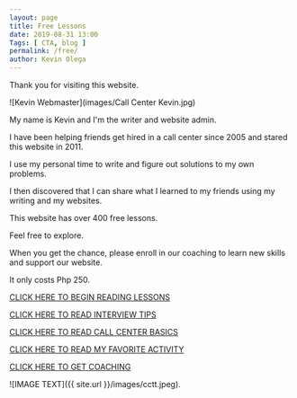 ```yaml
--- 
layout: page 
title: Free Lessons
date: 2019-08-31 13:00
Tags: [ CTA, blog ]
permalink: /free/ 
author: Kevin Olega 
--- 
```

Thank you for visiting this website.

![Kevin Webmaster](images/Call Center Kevin.jpg)

My name is Kevin and I'm the writer and website admin.

I have been helping friends get hired in a call center since 2005 and stared this website in 2011.

I use my personal time to write and figure out solutions to my own problems.

I then discovered that I can share what I learned to my friends using my writing and my websites.

This website has over 400 free lessons.

Feel free to explore.

When you get the chance, please enroll in our coaching to learn new skills and support our website.

It only costs Php 250.

[CLICK HERE TO BEGIN READING LESSONS](https://callcentertrainingtips.com)

[CLICK HERE TO READ INTERVIEW TIPS](https://callcentertrainingtips.com/interview)

[CLICK HERE TO READ CALL CENTER BASICS](https://callcentertrainingtips.com/interview)

[CLICK HERE TO READ MY FAVORITE ACTIVITY](https://callcentertrainingtips.com)

[CLICK HERE TO GET COACHING](https://callcentertrainingtips.com/6WEL250/)

![IMAGE TEXT]({{ site.url }}/images/cctt.jpeg).